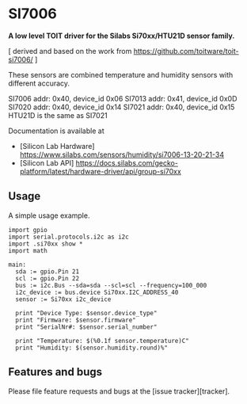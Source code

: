 # SI7006

**A low level TOIT driver for the Silabs Si70xx/HTU21D  sensor family.**

[ derived and based on the work from https://github.com/toitware/toit-si7006/ ]

These sensors are combined temperature and humidity sensors with different accuracy.

SI7006 addr: 0x40, device_id 0x06
SI7013 addr: 0x41, device_id 0x0D
SI7020 addr: 0x40, device_id 0x14
SI7021 addr: 0x40, device_id 0x15
HTU21D is the same as SI7021

Documentation is available at
* [Silicon Lab Hardware] https://www.silabs.com/sensors/humidity/si7006-13-20-21-34
* [Silicon Lab API] https://docs.silabs.com/gecko-platform/latest/hardware-driver/api/group-si70xx

## Usage
A simple usage example.

``` toit
import gpio
import serial.protocols.i2c as i2c
import .si70xx show *
import math

main:
  sda := gpio.Pin 21
  scl := gpio.Pin 22
  bus := i2c.Bus --sda=sda --scl=scl --frequency=100_000
  i2c_device := bus.device Si70xx.I2C_ADDRESS_40
  sensor := Si70xx i2c_device

  print "Device Type: $sensor.device_type"
  print "Firmware: $sensor.firmware"
  print "SerialNr#: $sensor.serial_number"
  
  print "Temperature: $(%0.1f sensor.temperature)C"
  print "Humidity: $(sensor.humidity.round)%"
```

## Features and bugs

Please file feature requests and bugs at the [issue tracker][tracker].

